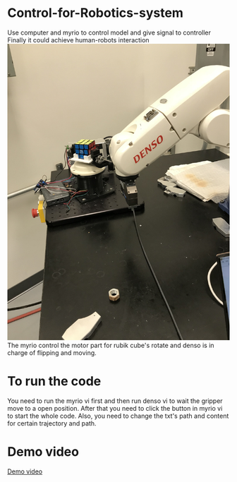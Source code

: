 # Control-for-Robotics-system
Use  computer and myrio to control model and give signal to controller 
Finally it could achieve human-robots interaction
![image](https://github.com/YunchuZhang/Control-for-Robotics-system/blob/master/IMG_1676.JPG)
The myrio control the motor part for rubik cube's rotate and denso is in charge of flipping and moving.

# To run the code
You need to run the myrio vi first and then run denso vi to wait the gripper move to a open position. After that you need to click the button in myrio vi to start the whole code. Also, you need to change the txt's path and content for certain trajectory and path.
# Demo video
[Demo video](https://drive.google.com/open?id=1XHUg7joeWYaX7m4Fdc9wFrAwi8p9Nyx5)
